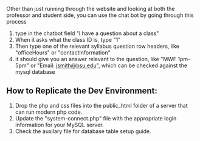 Other than just running through the website and looking at both the professor and student side, you can use the chat bot by going through this process

1. type in the chatbot field "I have a question about a class"
2. When it asks what the class ID is, type "1"
3. Then type one of the relevant syllabus question row headers, like "officeHours" or "contactInformation"
4. it should give you an answer relevant to the question, like "MWF 1pm-5pm" or "Email: jsmith@bsu.edu", which can be checked against the mysql database



## How to Replicate the Dev Environment:
1) Drop the php and css files into the public_html folder of a server that can run modern php code.
2) Update the "system-connect.php" file with the appropriate login information for your MySQL server.
3) Check the auxilary file for database table setup guide.
